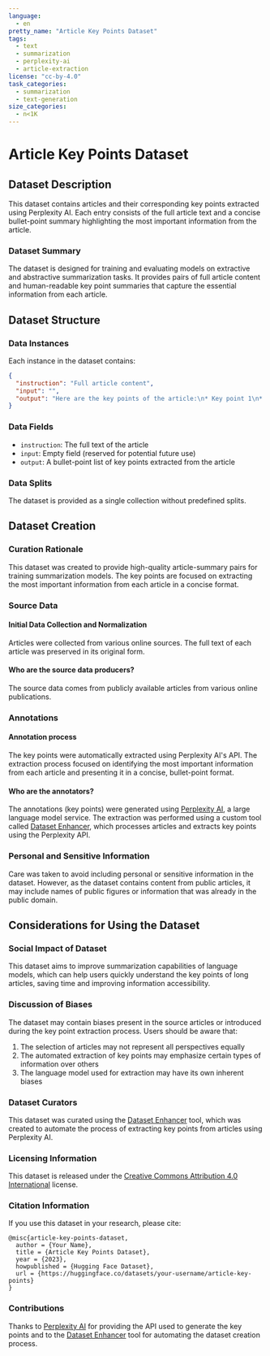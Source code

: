 ```yaml
---
language:
  - en
pretty_name: "Article Key Points Dataset"
tags:
  - text
  - summarization
  - perplexity-ai
  - article-extraction
license: "cc-by-4.0"
task_categories:
  - summarization
  - text-generation
size_categories:
  - n<1K
---
```


# Article Key Points Dataset

## Dataset Description

This dataset contains articles and their corresponding key points extracted using Perplexity AI. Each entry consists of the full article text and a concise bullet-point summary highlighting the most important information from the article.

### Dataset Summary

The dataset is designed for training and evaluating models on extractive and abstractive summarization tasks. It provides pairs of full article content and human-readable key point summaries that capture the essential information from each article.

## Dataset Structure

### Data Instances

Each instance in the dataset contains:

```json
{
  "instruction": "Full article content",
  "input": "",
  "output": "Here are the key points of the article:\n* Key point 1\n* Key point 2\n* Key point 3\n..."
}
```

### Data Fields

- `instruction`: The full text of the article
- `input`: Empty field (reserved for potential future use)
- `output`: A bullet-point list of key points extracted from the article

### Data Splits

The dataset is provided as a single collection without predefined splits.

## Dataset Creation

### Curation Rationale

This dataset was created to provide high-quality article-summary pairs for training summarization models. The key points are focused on extracting the most important information from each article in a concise format.

### Source Data

#### Initial Data Collection and Normalization

Articles were collected from various online sources. The full text of each article was preserved in its original form.

#### Who are the source data producers?

The source data comes from publicly available articles from various online publications.

### Annotations

#### Annotation process

The key points were automatically extracted using Perplexity AI's API. The extraction process focused on identifying the most important information from each article and presenting it in a concise, bullet-point format.

#### Who are the annotators?

The annotations (key points) were generated using [Perplexity AI](https://docs.perplexity.ai/), a large language model service. The extraction was performed using a custom tool called [Dataset Enhancer](https://github.com/ncls-p/pplx-to-dataset), which processes articles and extracts key points using the Perplexity API.

### Personal and Sensitive Information

Care was taken to avoid including personal or sensitive information in the dataset. However, as the dataset contains content from public articles, it may include names of public figures or information that was already in the public domain.

## Considerations for Using the Dataset

### Social Impact of Dataset

This dataset aims to improve summarization capabilities of language models, which can help users quickly understand the key points of long articles, saving time and improving information accessibility.

### Discussion of Biases

The dataset may contain biases present in the source articles or introduced during the key point extraction process. Users should be aware that:

1. The selection of articles may not represent all perspectives equally
2. The automated extraction of key points may emphasize certain types of information over others
3. The language model used for extraction may have its own inherent biases

### Dataset Curators

This dataset was curated using the [Dataset Enhancer](https://github.com/ncls-p/pplx-to-dataset) tool, which was created to automate the process of extracting key points from articles using Perplexity AI.

### Licensing Information

This dataset is released under the [Creative Commons Attribution 4.0 International](https://creativecommons.org/licenses/by/4.0/) license.

### Citation Information

If you use this dataset in your research, please cite:

```
@misc{article-key-points-dataset,
  author = {Your Name},
  title = {Article Key Points Dataset},
  year = {2023},
  howpublished = {Hugging Face Dataset},
  url = {https://huggingface.co/datasets/your-username/article-key-points}
}
```

### Contributions

Thanks to [Perplexity AI](https://docs.perplexity.ai/) for providing the API used to generate the key points and to the [Dataset Enhancer](https://github.com/ncls-p/pplx-to-dataset) tool for automating the dataset creation process.
